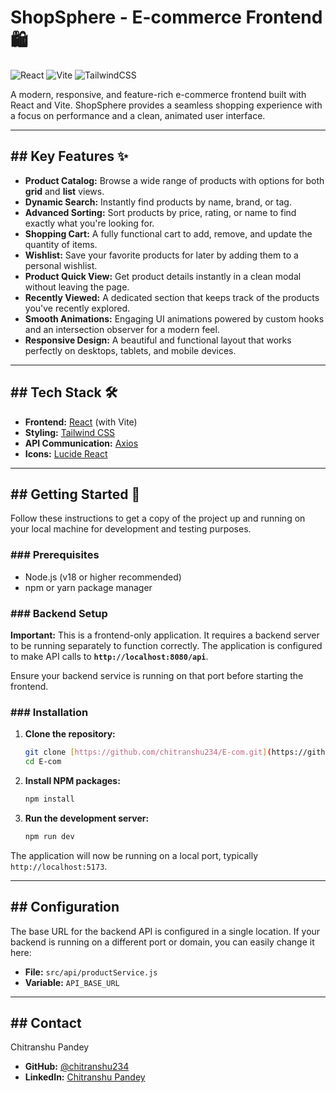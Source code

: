 # ShopSphere - E-commerce Frontend 🛍️

![React](https://img.shields.io/badge/react-%2320232a.svg?style=for-the-badge&logo=react&logoColor=%2361DAFB)
![Vite](https://img.shields.io/badge/vite-%23646CFF.svg?style=for-the-badge&logo=vite&logoColor=white)
![TailwindCSS](https://img.shields.io/badge/tailwindcss-%2338B2AC.svg?style=for-the-badge&logo=tailwind-css&logoColor=white)

A modern, responsive, and feature-rich e-commerce frontend built with React and Vite. ShopSphere provides a seamless shopping experience with a focus on performance and a clean, animated user interface.



---
## ## Key Features ✨

* **Product Catalog:** Browse a wide range of products with options for both **grid** and **list** views.
* **Dynamic Search:** Instantly find products by name, brand, or tag.
* **Advanced Sorting:** Sort products by price, rating, or name to find exactly what you're looking for.
* **Shopping Cart:** A fully functional cart to add, remove, and update the quantity of items.
* **Wishlist:** Save your favorite products for later by adding them to a personal wishlist.
* **Product Quick View:** Get product details instantly in a clean modal without leaving the page.
* **Recently Viewed:** A dedicated section that keeps track of the products you've recently explored.
* **Smooth Animations:** Engaging UI animations powered by custom hooks and an intersection observer for a modern feel.
* **Responsive Design:** A beautiful and functional layout that works perfectly on desktops, tablets, and mobile devices.

---
## ## Tech Stack 🛠️

* **Frontend:** [React](https://reactjs.org/) (with Vite)
* **Styling:** [Tailwind CSS](https://tailwindcss.com/)
* **API Communication:** [Axios](https://axios-http.com/)
* **Icons:** [Lucide React](https://lucide.dev/)

---
## ## Getting Started 🚀

Follow these instructions to get a copy of the project up and running on your local machine for development and testing purposes.

### ### Prerequisites

* Node.js (v18 or higher recommended)
* npm or yarn package manager

### ### Backend Setup

**Important:** This is a frontend-only application. It requires a backend server to be running separately to function correctly. The application is configured to make API calls to **`http://localhost:8080/api`**.

Ensure your backend service is running on that port before starting the frontend.

### ### Installation

1.  **Clone the repository:**
    ```bash
    git clone [https://github.com/chitranshu234/E-com.git](https://github.com/chitranshu234/E-com.git)
    cd E-com
    ```
2.  **Install NPM packages:**
    ```bash
    npm install
    ```
3.  **Run the development server:**
    ```bash
    npm run dev
    ```
The application will now be running on a local port, typically `http://localhost:5173`.

---
## ## Configuration

The base URL for the backend API is configured in a single location. If your backend is running on a different port or domain, you can easily change it here:

* **File:** `src/api/productService.js`
* **Variable:** `API_BASE_URL`

---
## ## Contact

Chitranshu Pandey

* **GitHub:** [@chitranshu234](https://github.com/chitranshu234)
* **LinkedIn:** [Chitranshu Pandey](https://www.linkedin.com/in/chitranshupandey/)